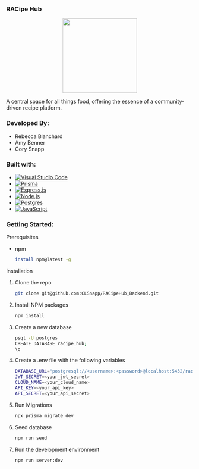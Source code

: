 ### RACipe Hub

<div align= "center">
  <img src="https://res.cloudinary.com/dyrhxocab/image/upload/v1741730364/logo_tuefhq.jpg" width=200px/>
</div>

A central space for all things food, offering the essence of a community-driven recipe platform.

### Developed By:

- Rebecca Blanchard
- Amy Benner
- Cory Snapp

### Built with:

- [![Visual Studio Code]][VSC-url]
- [![Prisma]][Prisma-url]
- [![Express.js]][Express-url]
- [![Node.js]][Node-url]
- [![Postgres]][Postgres-url]
- [![JavaScript]][JavaScript-url]

### Getting Started:

Prerequisites

- npm
  ```sh
  install npm@latest -g
  ```

Installation

1. Clone the repo
   ```sh
   git clone git@github.com:CLSnapp/RACipeHub_Backend.git
   ```
2. Install NPM packages
   ```sh
   npm install
   ```
3. Create a new database
   ```sh
   psql -U postgres
   CREATE DATABASE racipe_hub;
   \q
   ```
4. Create a .env file with the following variables
   ```sh
   DATABASE_URL="postgresql://<username>:<password>@localhost:5432/racipe_hub?schema=public"
   JWT_SECRET=<your_jwt_secret>
   CLOUD_NAME=<your_cloud_name>
   API_KEY=<your_api_key>
   API_SECRET=<your_api_secret>
   ```
5. Run Migrations
   ```sh
   npx prisma migrate dev
   ```
6. Seed database
   ```sh
   npm run seed
   ```
7. Run the development environment
   ```sh
   npm run server:dev
   ```

<!-- Links -->

[Visual Studio Code]: https://custom-icon-badges.demolab.com/badge/Visual%20Studio%20Code-0078d7.svg?logo=vsc&logoColor=white
[VSC-url]: https://code.visualstudio.com/
[Prisma]: https://img.shields.io/badge/Prisma-2D3748?logo=prisma&logoColor=white
[Prisma-url]: https://www.prisma.io/
[Node.js]: https://img.shields.io/badge/Node.js-6DA55F?logo=node.js&logoColor=white
[Node-url]: https://nodejs.org/en
[Express.js]: https://img.shields.io/badge/Express.js-%23404d59.svg?logo=express&logoColor=%2361DAFB
[Express-url]: https://expressjs.com/
[Postgres]: https://img.shields.io/badge/Postgres-%23316192.svg?logo=postgresql&logoColor=white
[Postgres-url]: https://www.postgresql.org/
[JavaScript]: https://img.shields.io/badge/JavaScript-F7DF1E?logo=javascript&logoColor=000
[JavaScript-url]: https://www.javascript.com/

